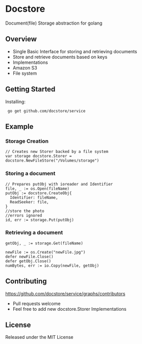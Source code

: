 # Docstore
Document(file) Storage abstraction for golang


## Overview
 - Single Basic Interface for storing and retrieving documents
 - Store and retrieve documents based on keys
 - Implementations
  - Amazon S3
  - File system

## Getting Started

Installing:  
```
 go get github.com/docstore/service
```

## Example

### Storage Creation

```
// Creates new Storer backed by a file system
var storage docstore.Storer = docstore.NewFileStore("/Volumes/storage")
```

### Storing a document
```
// Prepares putObj with ioreader and Identifier
file, _ := os.Open(fileName)
putObj := docstore.CreateObj{
  Identifier: fileName,
  ReadSeeker: file,
}
//store the photo
//errors ignored
id, err := storage.Put(putObj)
```

### Retrieving a document
```
getObj, _ := storage.Get(fileName)

newFile := os.Create("newFile.jpg")
defer newFile.Close()
defer getObj.Close()
numBytes, err := io.Copy(newFile, getObj)
```


## Contributing
https://github.com/docstore/service/graphs/contributors
 - Pull requests welcome
 - Feel free to add new docstore.Storer Implementations


## License

Released under the MIT License
